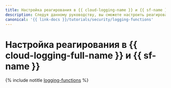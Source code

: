 ```yaml
---
title: Настройка реагирования в {{ cloud-logging-name }} и {{ sf-name }}
description: Следуя данному руководству, вы сможете настроить реагирование в {{ cloud-logging-name }} и {{ sf-name }}.
canonical: '{{ link-docs }}/tutorials/security/logging-functions'
---
```


# Настройка реагирования в {{ cloud-logging-full-name }} и {{ sf-name }}

{% include notitle [logging-functions](../../_tutorials/serverless/logging-functions.md) %}